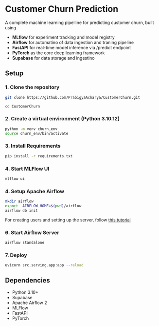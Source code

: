 
# Customer Churn Prediction

A complete machine learning pipelline for predicting customer churn, built using

* __MLflow__ for experiment tracking and model registry
* __Airflow__ for automatino of data ingestion and traning pipeline
* __FastAPI__ for real-time model inference via /predict endpoint
* __PyTorch__ as the core deep learning framework
* __Supabase__ for data storage and ingestino




## Setup

### 1. Clone the repository

```bash
git clone https://github.com/PrabigyaAcharya/CustomerChurn.git

cd CustomerChurn
```

### 2. Create a virtual environment (Python 3.10.12)

```bash
python -m venv churn_env
source churn_env/bin/activate
```

### 3. Install Requirements
```bash
pip install -r requirements.txt
```

### 4. Start MLFlow UI
```bash
mlflow ui
```

### 4. Setup Apache Airflow 
```bash
mkdir airflow
export  AIRFLOW_HOME=$(pwd)/airflow
airflow db init
```

For creating users and setting up the server, follow [this tutorial](https://www.linkedin.com/pulse/install-apache-airflow-mac-os-ranga-reddy/)

### 6. Start Airflow Server
```bash
airflow standalone
```

### 7. Deploy
```bash
uvicorn src.serving.app:app --reload
```



## Dependencies
- Python 3.10+
- Supabase
- Apache Airflow 2
- MLFlow
- FastAPI
- PyTorch
